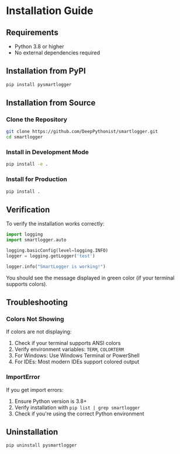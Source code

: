 # Installation Guide

## Requirements

- Python 3.8 or higher
- No external dependencies required

## Installation from PyPI

```bash
pip install pysmartlogger
```

## Installation from Source

### Clone the Repository

```bash
git clone https://github.com/DeepPythonist/smartlogger.git
cd smartlogger
```

### Install in Development Mode

```bash
pip install -e .
```

### Install for Production

```bash
pip install .
```

## Verification

To verify the installation works correctly:

```python
import logging
import smartlogger.auto

logging.basicConfig(level=logging.INFO)
logger = logging.getLogger('test')

logger.info("SmartLogger is working!")
```

You should see the message displayed in green color (if your terminal supports colors).

## Troubleshooting

### Colors Not Showing

If colors are not displaying:

1. Check if your terminal supports ANSI colors
2. Verify environment variables: `TERM`, `COLORTERM`
3. For Windows: Use Windows Terminal or PowerShell
4. For IDEs: Most modern IDEs support colored output

### ImportError

If you get import errors:

1. Ensure Python version is 3.8+
2. Verify installation with `pip list | grep smartlogger`
3. Check if you're using the correct Python environment

## Uninstallation

```bash
pip uninstall pysmartlogger
``` 